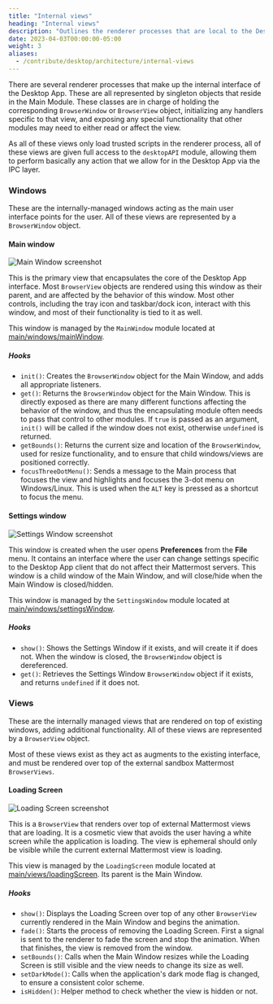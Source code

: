 ```yaml
---
title: "Internal views"
heading: "Internal views"
description: "Outlines the renderer processes that are local to the Desktop App."
date: 2023-04-03T00:00:00-05:00
weight: 3
aliases:
  - /contribute/desktop/architecture/internal-views
---
```


There are several renderer processes that make up the internal interface of the Desktop App. These are all represented by singleton objects that reside in the Main Module. These classes are in charge of holding the corresponding `BrowserWindow` or `BrowserView` object, initializing any handlers specific to that view, and exposing any special functionality that other modules may need to either read or affect the view.

As all of these views only load trusted scripts in the renderer process, all of these views are given full access to the `desktopAPI` module, allowing them to perform basically any action that we allow for in the Desktop App via the IPC layer.

### Windows

These are the internally-managed windows acting as the main user interface points for the user. All of these views are represented by a `BrowserWindow` object.

#### Main window

![Main Window screenshot](main-window.png)

This is the primary view that encapsulates the core of the Desktop App interface. Most `BrowserView` objects are rendered using this window as their parent, and are affected by the behavior of this window. Most other controls, including the tray icon and taskbar/dock icon, interact with this window, and most of their functionality is tied to it as well.

This window is managed by the `MainWindow` module located at [main/windows/mainWindow](https://github.com/mattermost/desktop/blob/master/src/main/windows/mainWindow.ts).

##### Hooks
- `init()`: Creates the `BrowserWindow` object for the Main Window, and adds all appropriate listeners.
- `get()`: Returns the `BrowserWindow` object for the Main Window. This is directly exposed as there are many different functions affecting the behavior of the window, and thus the encapsulating module often needs to pass that control to other modules. If `true` is passed as an argument, `init()` will be called if the window does not exist, otherwise `undefined` is returned.
- `getBounds()`: Returns the current size and location of the `BrowserWindow`, used for resize functionality, and to ensure that child windows/views are positioned correctly.
- `focusThreeDotMenu()`: Sends a message to the Main process that focuses the view and highlights and focuses the 3-dot menu on Windows/Linux. This is used when the `ALT` key is pressed as a shortcut to focus the menu.

#### Settings window

![Settings Window screenshot](settings-window.png)

This window is created when the user opens **Preferences** from the **File** menu. It contains an interface where the user can change settings specific to the Desktop App client that do not affect their Mattermost servers. This window is a child window of the Main Window, and will close/hide when the Main Window is closed/hidden.

This window is managed by the `SettingsWindow` module located at [main/windows/settingsWindow](https://github.com/mattermost/desktop/blob/master/src/main/windows/settingsWindow.ts).

##### Hooks
- `show()`: Shows the Settings Window if it exists, and will create it if does not. When the window is closed, the `BrowserWindow` object is dereferenced.
- `get()`: Retrieves the Settings Window `BrowserWindow` object if it exists, and returns `undefined` if it does not.

### Views

These are the internally managed views that are rendered on top of existing windows, adding additional functionality. All of these views are represented by a `BrowserView` object.

Most of these views exist as they act as augments to the existing interface, and must be rendered over top of the external sandbox Mattermost `BrowserViews`.

#### Loading Screen

![Loading Screen screenshot](loading-screen.png)

This is a `BrowserView` that renders over top of external Mattermost views that are loading. It is a cosmetic view that avoids the user having a white screen while the application is loading. The view is ephemeral should only be visible while the current external Mattermost view is loading.

This view is managed by the `LoadingScreen` module located at [main/views/loadingScreen](https://github.com/mattermost/desktop/blob/master/src/main/views/loadingScreen.ts). Its parent is the Main Window.

##### Hooks
- `show()`: Displays the Loading Screen over top of any other `BrowserView` currently rendered in the Main Window and begins the animation.
- `fade()`: Starts the process of removing the Loading Screen. First a signal is sent to the renderer to fade the screen and stop the animation. When that finishes, the view is removed from the window.
- `setBounds()`: Calls when the Main Window resizes while the Loading Screen is still visible and the view needs to change its size as well.
- `setDarkMode()`: Calls when the application's dark mode flag is changed, to ensure a consistent color scheme.
- `isHidden()`: Helper method to check whether the view is hidden or not.